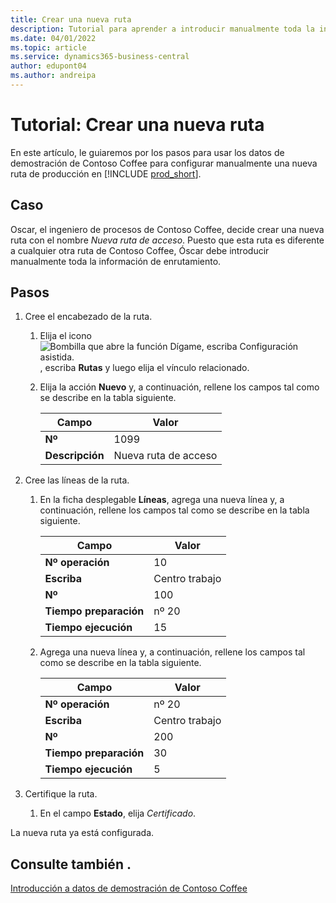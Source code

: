 ```yaml
---
title: Crear una nueva ruta
description: Tutorial para aprender a introducir manualmente toda la información para una nueva ruta en Business Central.
ms.date: 04/01/2022
ms.topic: article
ms.service: dynamics365-business-central
author: edupont04
ms.author: andreipa
---
```

# <a name="walkthrough-create-a-new-routing"></a>Tutorial: Crear una nueva ruta

En este artículo, le guiaremos por los pasos para usar los datos de demostración de Contoso Coffee para configurar manualmente una nueva ruta de producción en [!INCLUDE [prod_short](../../includes/prod_short.md)].  

## <a name="scenario"></a>Caso

Oscar, el ingeniero de procesos de Contoso Coffee, decide crear una nueva ruta con el nombre *Nueva ruta de acceso*. Puesto que esta ruta es diferente a cualquier otra ruta de Contoso Coffee, Óscar debe introducir manualmente toda la información de enrutamiento.  

## <a name="steps"></a>Pasos

1. Cree el encabezado de la ruta.  

    1. Elija el icono ![Bombilla que abre la función Dígame, escriba Configuración asistida.](../../media/ui-search/search_small.png "Dígame qué desea hacer") , escriba **Rutas** y luego elija el vínculo relacionado.  

    2. Elija la acción **Nuevo** y, a continuación, rellene los campos tal como se describe en la tabla siguiente.  

        |Campo  |Valor  |
        |---------|---------|
        |**Nº** |1099|
        |**Descripción** |Nueva ruta de acceso|
2. Cree las líneas de la ruta.

    1. En la ficha desplegable **Líneas**, agrega una nueva línea y, a continuación, rellene los campos tal como se describe en la tabla siguiente.  

        |Campo  |Valor  |
        |---------|---------|
        |**Nº operación** |10|
        |**Escriba** |Centro trabajo|
        |**Nº** |100|
        |**Tiempo preparación** |nº 20|
        |**Tiempo ejecución** |15|

    2. Agrega una nueva línea y, a continuación, rellene los campos tal como se describe en la tabla siguiente.  

        |Campo  |Valor  |
        |---------|---------|
        |**Nº operación** |nº 20|
        |**Escriba** |Centro trabajo|
        |**Nº** |200|
        |**Tiempo preparación** |30|
        |**Tiempo ejecución** |5|
3. Certifique la ruta.

    1. En el campo **Estado**, elija *Certificado*.  

La nueva ruta ya está configurada.  

## <a name="see-also"></a>Consulte también .

[Introducción a datos de demostración de Contoso Coffee](../contoso-coffee-intro.md)  
